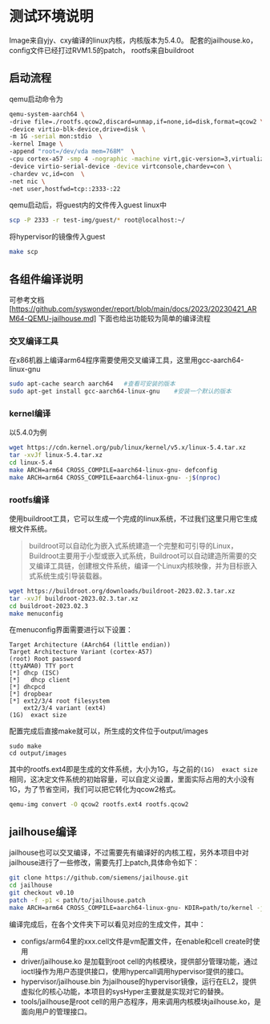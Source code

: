 # 测试环境说明
Image来自yjy、cxy编译的linux内核，内核版本为5.4.0。
配套的jailhouse.ko，config文件已经打过RVM1.5的patch，
rootfs来自buildroot
## 启动流程
qemu启动命令为

```sh
qemu-system-aarch64 \
-drive file=./rootfs.qcow2,discard=unmap,if=none,id=disk,format=qcow2 \
-device virtio-blk-device,drive=disk \
-m 1G -serial mon:stdio  \
-kernel Image \
-append "root=/dev/vda mem=768M"  \
-cpu cortex-a57 -smp 4 -nographic -machine virt,gic-version=3,virtualization=on \
-device virtio-serial-device -device virtconsole,chardev=con \
-chardev vc,id=con  \
-net nic \
-net user,hostfwd=tcp::2333-:22
```

qemu启动后，将guest内的文件传入guest linux中
```sh
scp -P 2333 -r test-img/guest/* root@localhost:~/
```
将hypervisor的镜像传入guest
```sh
make scp
```
## 各组件编译说明
可参考文档[https://github.com/syswonder/report/blob/main/docs/2023/20230421_ARM64-QEMU-jailhouse.md]
下面也给出功能较为简单的编译流程

### 交叉编译工具
在x86机器上编译arm64程序需要使用交叉编译工具，这里用gcc-aarch64-linux-gnu
```sh
sudo apt-cache search aarch64   #查看可安装的版本
sudo apt-get install gcc-aarch64-linux-gnu    #安装一个默认的版本
```
### kernel编译
以5.4.0为例
```sh
wget https://cdn.kernel.org/pub/linux/kernel/v5.x/linux-5.4.tar.xz
tar -xvJf linux-5.4.tar.xz
cd linux-5.4
make ARCH=arm64 CROSS_COMPILE=aarch64-linux-gnu- defconfig
make ARCH=arm64 CROSS_COMPILE=aarch64-linux-gnu- -j$(nproc)
```

### rootfs编译
使用buildroot工具，它可以生成一个完成的linux系统，不过我们这里只用它生成根文件系统。

>buildroot可以自动化为嵌入式系统建造一个完整和可引导的Linux，Buildroot主要用于小型或嵌入式系统，Buildroot可以自动建造所需要的交叉编译工具链，创建根文件系统，编译一个Linux内核映像，并为目标嵌入式系统生成引导装载器。
```sh
wget https://buildroot.org/downloads/buildroot-2023.02.3.tar.xz
tar -xvJf buildroot-2023.02.3.tar.xz
cd buildroot-2023.02.3
make menuconfig
```
在menuconfig界面需要进行以下设置：

```
Target Architecture (AArch64 (little endian)) 
Target Architecture Variant (cortex-A57)
(root) Root password
(ttyAMA0) TTY port
[*] dhcp (ISC)
[*]   dhcp client
[*] dhcpcd
[*] dropbear
[*] ext2/3/4 root filesystem                       
    ext2/3/4 variant (ext4) 
(1G)  exact size
```
配置完成后直接make就可以，所生成的文件位于output/images
```
sudo make
cd output/images
```
其中的rootfs.ext4即是生成的文件系统，大小为1G，与之前的```(1G)  exact size```相同，这决定文件系统的初始容量，可以自定义设置，里面实际占用的大小没有1G，为了节省空间，我们可以把它转化为qcow2格式。
```sh
qemu-img convert -O qcow2 rootfs.ext4 rootfs.qcow2
```

## jailhouse编译
jailhouse也可以交叉编译，不过需要先有编译好的内核工程，另外本项目中对jailhouse进行了一些修改，需要先打上patch,具体命令如下：
```sh
git clone https://github.com/siemens/jailhouse.git
cd jailhouse
git checkout v0.10
patch -f -p1 < path/to/jailhouse.patch 
make ARCH=arm64 CROSS_COMPILE=aarch64-linux-gnu- KDIR=path/to/kernel -j$(nproc)
```
编译完成后，在各个文件夹下可以看见对应的生成文件，其中：
- configs/arm64里的xxx.cell文件是vm配置文件，在enable和cell create时使用
- driver/jailhouse.ko 是加载到root cell的内核模块，提供部分管理功能，通过ioctl操作为用户态提供接口，使用hypercall调用hypervisor提供的接口。
- hypervisor/jailhouse.bin 为jailhouse的hypervisor镜像，运行在EL2，提供虚拟化的核心功能，本项目的sysHyper主要就是实现对它的替换。
- tools/jailhouse是root cell的用户态程序，用来调用内核模块jailhouse.ko，是面向用户的管理接口。
